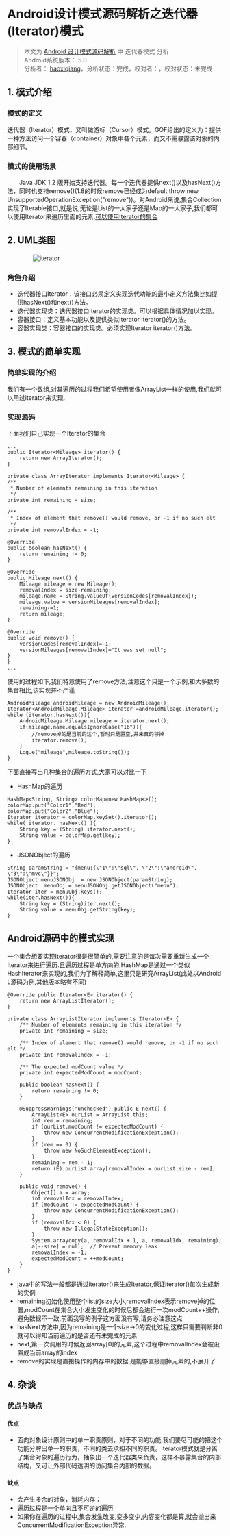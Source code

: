 Android设计模式源码解析之迭代器(Iterator)模式 
========================================
> 本文为 [Android 设计模式源码解析](https://github.com/simple-android-framework-exchange/android_design_patterns_analysis) 中 迭代器模式 分析  
> Android系统版本： 5.0        
> 分析者： [haoxiqiang](https://github.com/Haoxiqiang)，分析状态：完成，校对者：，校对状态：未完成



## 1. 模式介绍
### 模式的定义
迭代器（Iterator）模式，又叫做游标（Cursor）模式。GOF给出的定义为：提供一种方法访问一个容器（container）对象中各个元素，而又不需暴露该对象的内部细节。

### 模式的使用场景
　　Java JDK 1.2 版开始支持迭代器。每一个迭代器提供next()以及hasNext()方法，同时也支持remove()(1.8的时候remove已经成为default throw new UnsupportedOperationException("remove"))。对Android来说,集合Collection实现了Iterable接口,就是说,无论是List的一大家子还是Map的一大家子,我们都可以使用Iterator来遍历里面的元素,[可以使用Iterator的集合](http://docs.oracle.com/javase/8/docs/api/java/util/package-tree.html)      

## 2. UML类图
　　　
　![iterator](images/Iterator_UML_class_diagram.svg.png)   

### 角色介绍　　 
* 迭代器接口Iterator：该接口必须定义实现迭代功能的最小定义方法集比如提供hasNext()和next()方法。
* 迭代器实现类：迭代器接口Iterator的实现类。可以根据具体情况加以实现。
* 容器接口：定义基本功能以及提供类似Iterator iterator()的方法。
* 容器实现类：容器接口的实现类。必须实现Iterator iterator()方法。


## 3. 模式的简单实现
###  简单实现的介绍
我们有一个数组,对其遍历的过程我们希望使用者像ArrayList一样的使用,我们就可以用过iterator来实现.

### 实现源码 
下面我们自己实现一个Iterator的集合

```
...
public Iterator<Mileage> iterator() {
    return new ArrayIterator();
}

private class ArrayIterator implements Iterator<Mileage> {
/**
 * Number of elements remaining in this iteration
 */
private int remaining = size;

/**
 * Index of element that remove() would remove, or -1 if no such elt
 */
private int removalIndex = -1;

@Override
public boolean hasNext() {
    return remaining != 0;
}

@Override
public Mileage next() {
    Mileage mileage = new Mileage();
    removalIndex = size-remaining;
    mileage.name = String.valueOf(versionCodes[removalIndex]);
    mileage.value = versionMileages[removalIndex];
    remaining-=1;
    return mileage;
}

@Override
public void remove() {
    versionCodes[removalIndex]=-1;
    versionMileages[removalIndex]="It was set null";
}
}
...
```
使用的过程如下,我们特意使用了remove方法,注意这个只是一个示例,和大多数的集合相比,该实现并不严谨

```
AndroidMileage androidMileage = new AndroidMileage();
Iterator<AndroidMileage.Mileage> iterator =androidMileage.iterator();
while (iterator.hasNext()){
    AndroidMileage.Mileage mileage = iterator.next();
    if(mileage.name.equalsIgnoreCase("16")){
    	//remove掉的是当前的这个,暂时只是置空,并未真的移掉
        iterator.remove();
    }
    Log.e("mileage",mileage.toString());
}
```

下面直接写出几种集合的遍历方式,大家可以对比一下
  
*  HashMap的遍历
```
HashMap<String, String> colorMap=new HashMap<>();
colorMap.put("Color1","Red");
colorMap.put("Color2","Blue");
Iterator iterator = colorMap.keySet().iterator();
while( iterator. hasNext() ){
    String key = (String) iterator.next();
    String value = colorMap.get(key);
}
```       
* JSONObject的遍历
```
String paramString = "{menu:{\"1\":\"sql\", \"2\":\"android\", \"3\":\"mvc\"}}";
JSONObject menuJSONObj  = new JSONObject(paramString);
JSONObject  menuObj = menuJSONObj.getJSONObject("menu");
Iterator iter = menuObj.keys();
while(iter.hasNext()){
    String key = (String)iter.next();
    String value = menuObj.getString(key);
}
``` 
## Android源码中的模式实现
一个集合想要实现Iterator很是很简单的,需要注意的是每次需要重新生成一个Iterator来进行遍历.且遍历过程是单方向的,HashMap是通过一个类似HashIterator来实现的,我们为了解释简单,这里只是研究ArrayList(此处以Android L源码为例,其他版本略有不同)

```
@Override public Iterator<E> iterator() {
    return new ArrayListIterator();
}

private class ArrayListIterator implements Iterator<E> {
    /** Number of elements remaining in this iteration */
    private int remaining = size;

    /** Index of element that remove() would remove, or -1 if no such elt */
    private int removalIndex = -1;

    /** The expected modCount value */
    private int expectedModCount = modCount;

    public boolean hasNext() {
        return remaining != 0;
    }

    @SuppressWarnings("unchecked") public E next() {
        ArrayList<E> ourList = ArrayList.this;
        int rem = remaining;
        if (ourList.modCount != expectedModCount) {
            throw new ConcurrentModificationException();
        }
        if (rem == 0) {
            throw new NoSuchElementException();
        }
        remaining = rem - 1;
        return (E) ourList.array[removalIndex = ourList.size - rem];
    }

    public void remove() {
        Object[] a = array;
        int removalIdx = removalIndex;
        if (modCount != expectedModCount) {
            throw new ConcurrentModificationException();
        }
        if (removalIdx < 0) {
            throw new IllegalStateException();
        }
        System.arraycopy(a, removalIdx + 1, a, removalIdx, remaining);
        a[--size] = null;  // Prevent memory leak
        removalIndex = -1;
        expectedModCount = ++modCount;
    }
}
```

* java中的写法一般都是通过iterator()来生成Iterator,保证iterator()每次生成新的实例
* remaining初始化使用整个list的size大小,removalIndex表示remove掉的位置,modCount在集合大小发生变化的时候后都会进行一次modCount++操作,避免数据不一致,前面我写的例子这方面没有写,请务必注意这点
* hasNext方法中,因为remaining是一个size->0的变化过程,这样只需要判断非0就可以得知当前遍历的是否还有未完成的元素
* next,第一次调用的时候返回array[0]的元素,这个过程中removalIndex会被设置成当前array的index
* remove的实现是直接操作的内存中的数据,是能够直接删掉元素的,不展开了



## 4. 杂谈
### 优点与缺点
#### 优点  
* 面向对象设计原则中的单一职责原则，对于不同的功能,我们要尽可能的把这个功能分解出单一的职责，不同的类去承担不同的职责。Iterator模式就是分离了集合对象的遍历行为，抽象出一个迭代器类来负责，这样不暴露集合的内部结构，又可让外部代码透明的访问集合内部的数据。

#### 缺点 
* 会产生多余的对象，消耗内存；
* 遍历过程是一个单向且不可逆的遍历
* 如果你在遍历的过程中,集合发生改变,变多变少,内容变化都是算,就会抛出来ConcurrentModificationException异常.


